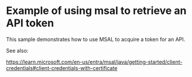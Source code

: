 # Example of using msal to retrieve an API token

This sample demonstrates how to use MSAL to acquire a token for an API.

See also:

https://learn.microsoft.com/en-us/entra/msal/java/getting-started/client-credentials#client-credentials-with-certificate

